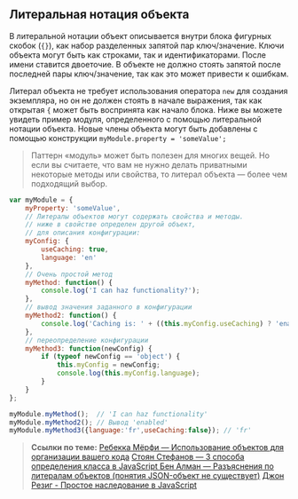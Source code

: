 ## Литеральная нотация объекта

В литеральной нотации объект описывается внутри блока фигурных скобок (`{}`),
как набор разделенных запятой пар ключ/значение. Ключи объекта могут
быть как строками, так и идентификаторами. После имени ставится двоеточие.
В объекте не должно стоять запятой после последней пары ключ/значение,
так как это может привести к ошибкам.

Литерал объекта не требует использования оператора `new` для создания экземпляра,
но он не должен стоять в начале выражения, так как открытая `{` может быть
воспринята как начало блока. Ниже вы можете увидеть пример модуля, определенного
с помощью литеральной нотации объекта. Новые члены объекта могут быть добавлены
с помощью конструкции `myModule.property = 'someValue';`

> Паттерн «модуль» может быть полезен для многих вещей. Но если вы считаете, что вам
> не нужно делать приватными некоторые методы или свойства, то литерал объекта —
> более чем подходящий выбор.

```javascript
var myModule = {
    myProperty: 'someValue',
    // Литералы объектов могут содержать свойства и методы.
    // ниже в свойстве определен другой объект,
    // для описания конфигурации:
    myConfig: {
        useCaching: true,
        language: 'en'
    },
    // Очень простой метод
    myMethod: function() {
        console.log('I can haz functionality?');
    },
    // вывод значения заданного в конфигурации
    myMethod2: function() {
        console.log('Caching is: ' + ((this.myConfig.useCaching) ? 'enabled' : 'disabled'));
    },
    // переопределение конфигурации
    myMethod3: function(newConfig) {
        if (typeof newConfig == 'object') {
            this.myConfig = newConfig;
            console.log(this.myConfig.language);
        }
    }
};

myModule.myMethod();  // 'I can haz functionality'
myModule.myMethod2(); // Вывод 'enabled'
myModule.myMethod3({language:'fr',useCaching:false}); // 'fr'
```

> **Ссылки по теме:**
> [Ребекка Мёрфи — Использование объектов для организации вашего кода][1]
> [Стоян Стефанов — 3 способа определения класса в JavaScript ][2]
> [Бен Алман — Разъяснения по литералам объектов (понятия JSON-объект не существует)][3]
> [Джон Резиг - Простое наследование в JavaScript][4]

[1]: http://blog.rebeccamurphey.com/2009/10/15/using-objects-to-organize-your-code
[2]: http://www.phpied.com/3-ways-to-define-a-javascript-class/
[3]: http://benalman.com/news/2010/03/theres-no-such-thing-as-a-json/
[4]: http://ejohn.org/blog/simple-javascript-inheritance/